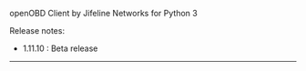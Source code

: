openOBD Client by Jifeline Networks for Python 3

Release notes:

 - 1.11.10 : Beta release


---------------------------------------------------------------


